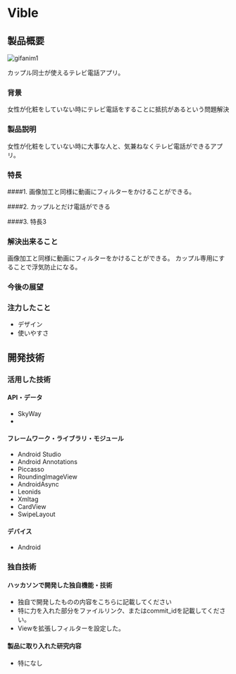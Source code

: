 # Vible
## 製品概要
![gifanim1](https://github.com/jphacks/TK_11/blob/master/anim.gif)

カップル同士が使えるテレビ電話アプリ。
### 背景
女性が化粧をしていない時にテレビ電話をすることに抵抗があるという問題解決
### 製品説明
女性が化粧をしていない時に大事な人と、気兼ねなくテレビ電話ができるアプリ。
### 特長
####1. 画像加工と同様に動画にフィルターをかけることができる。

####2. カップルとだけ電話ができる

####3. 特長3

### 解決出来ること
画像加工と同様に動画にフィルターをかけることができる。
カップル専用にすることで浮気防止になる。

### 今後の展望

### 注力したこと
* デザイン
* 使いやすさ

## 開発技術
### 活用した技術
#### API・データ
* SkyWay
* 

#### フレームワーク・ライブラリ・モジュール
* Android Studio
* Android Annotations
* Piccasso
* RoundingImageView
* AndroidAsync
* Leonids
* Xmltag
* CardView
* SwipeLayout

#### デバイス
* Android

### 独自技術
#### ハッカソンで開発した独自機能・技術
* 独自で開発したものの内容をこちらに記載してください
* 特に力を入れた部分をファイルリンク、またはcommit_idを記載してください。
* Viewを拡張しフィルターを設定した。 


#### 製品に取り入れた研究内容
* 特になし
